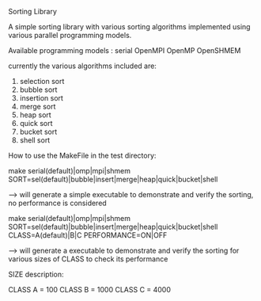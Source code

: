 Sorting Library

A simple sorting library with various sorting algorithms implemented using various parallel programming models.

Available programming models :
serial
OpenMPI
OpenMP
OpenSHMEM

currently the various algorithms included are:

1. selection sort
2. bubble sort
3. insertion sort
4. merge sort
5. heap sort
6. quick sort
7. bucket sort
8. shell sort

How to use the MakeFile in the test directory:

make serial(default)|omp|mpi|shmem SORT=sel(default)|bubble|insert|merge|heap|quick|bucket|shell 

--> will generate a simple executable to demonstrate and verify the sorting, no performance is considered

make serial(default)|omp|mpi|shmem SORT=sel(default)|bubble|insert|merge|heap|quick|bucket|shell CLASS=A(default)|B|C PERFORMANCE=ON|OFF

--> will generate a executable to demonstrate and verify the sorting for various sizes of CLASS to check its performance


SIZE description:

CLASS A = 100
CLASS B = 1000
CLASS C = 4000
